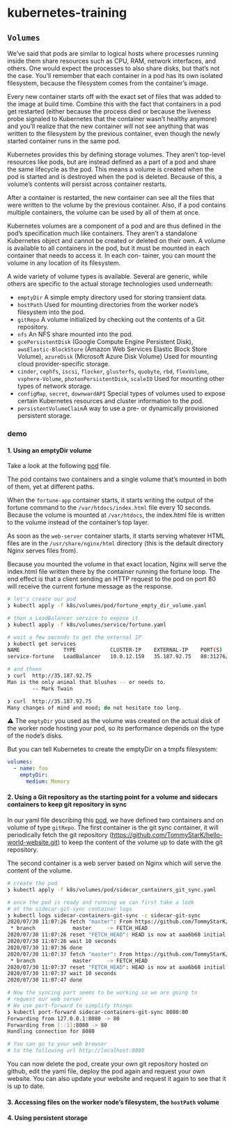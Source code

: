 # kubernetes-training

## `Volumes`

We’ve said that pods are similar to logical hosts where processes running inside them share resources such as CPU, RAM, network interfaces, and others. One would expect the processes to also share disks, but that’s not the case. You’ll remember that each container in a pod has its own isolated filesystem, because the filesystem comes from the container’s image.

Every new container starts off with the exact set of files that was added to the image at build time. Combine this with the fact that containers in a pod get restarted (either because the process died or because the liveness probe signaled to Kubernetes that the container wasn’t healthy anymore) and you’ll realize that the new container will not see anything that was written to the filesystem by the previous container, even though the newly started container runs in the same pod.

Kubernetes provides this by defining storage volumes. They aren’t top-level resources like pods, but are instead defined as a part of a pod and share the same lifecycle as the pod. This means a volume is created when the pod is started and is destroyed when the pod is deleted. Because of this, a volume’s contents will persist across container restarts.

After a container is restarted, the new container can see all the files that were written to the volume by the previous container. Also, if a pod contains multiple containers, the volume can be used by all of them at once.

Kubernetes volumes are a component of a pod and are thus defined in the pod’s specification much like containers. They aren’t a standalone Kubernetes object and cannot be created or deleted on their own. A volume is available to all containers in the pod, but it must be mounted in each container that needs to access it. In each con- tainer, you can mount the volume in any location of its filesystem.

A wide variety of volume types is available. Several are generic, while others are specific to the actual storage technologies used underneath:

- `emptyDir` A simple empty directory used for storing transient data.
- `hostPath` Used for mounting directories from the worker node’s filesystem
into the pod.
- `gitRepo` A volume initialized by checking out the contents of a Git repository.
- `nfs` An NFS share mounted into the pod.
- `gcePersistentDisk` (Google Compute Engine Persistent Disk), `awsElastic-BlockStore` (Amazon Web Services Elastic Block Store Volume), `azureDisk` (Microsoft Azure Disk Volume) Used for mounting cloud provider-specific storage.
- `cinder`, `cephfs`, `iscsi`, `flocker`, `glusterfs`, `quobyte`, `rbd`, `flexVolume`, `vsphere-Volume`, `photonPersistentDisk`, `scaleIO` Used for mounting other types of network storage.
- `configMap`, `secret`, `downwardAPI` Special types of volumes used to expose certain Kubernetes resources and cluster information to the pod.
- `persistentVolumeClaim`A way to use a pre- or dynamically provisioned persistent storage.

### demo

#### 1. **Using an emptyDir volume**

Take a look at the following [pod](https://github.com/TommyStarK/kubernetes-training/blob/master/k8s/volumes/pod/fortune_empty_dir_volume.yaml) file.

The pod contains two containers and a single volume that’s mounted in both of them, yet at different paths.

When the `fortune-app` container starts, it starts writing the output of the fortune command to the `/var/htdocs/index.html` file every 10 seconds. Because the volume is mounted at `/var/htdocs`, the index.html file is written to the volume instead of the container’s top layer.

As soon as the `web-server` container starts, it starts serving whatever HTML files are in the `/usr/share/nginx/html` directory (this is the default directory Nginx serves files from). 

Because you mounted the volume in that exact location, Nginx will serve the index.html file written there by the container running the fortune loop. The end effect is that a client sending an HTTP request to the pod on port 80 will receive the current fortune message as the response.

```bash
# let's create our pod
❯ kubectl apply -f k8s/volumes/pod/fortune_empty_dir_volume.yaml

# then a LoadBalancer service to expose it
❯ kubectl apply -f k8s/volumes/service/fortune.yaml

# wait a few seconds to get the external IP
❯ kubectl get services
NAME              TYPE           CLUSTER-IP    EXTERNAL-IP    PORT(S)        AGE
service-fortune   LoadBalancer   10.0.12.159   35.187.92.75   80:31276/TCP   9m50s

# and theen
❯ curl  http://35.187.92.75
Man is the only animal that blushes -- or needs to.
		-- Mark Twain

❯ curl  http://35.187.92.75
Many changes of mind and mood; do not hesitate too long.
```

:warning: The `emptyDir` you used as the volume was created on the actual disk of the worker node hosting your pod, so its performance depends on the type of the node’s disks.

But you can tell Kubernetes to create the emptyDir on a tmpfs filesystem:

```yaml
volumes:
  - name: foo
    emptyDir:
      medium: Memory
```

#### 2. **Using a Git repository as the starting point for a volume and sidecars containers to keep git repository in sync**

In our yaml file describing this [pod](https://github.com/TommyStarK/kubernetes-training/blob/master/k8s/volumes/pod/sidecar_containers_git_sync.yaml), we have defined two containers and on volume of type `gitRepo`. The first container is the git sync container, it will periodically fetch the git repository (https://github.com/TommyStarK/hello-world-website.git) to keep the content of the volume up to date with the git repository.

The second container is a web server based on Nginx which will serve the content of the volume.

```bash
# create the pod
❯ kubectl apply -f k8s/volumes/pod/sidecar_containers_git_sync.yaml

# once the pod is ready and running we can first take a look
# at the sidecar-git-sync container logs
❯ kubectl logs sidecar-containers-git-sync -c sidecar-git-sync
2020/07/30 11:07:26 fetch "master": From https://github.com/TommyStarK/hello-world-website
 * branch            master     -> FETCH_HEAD
2020/07/30 11:07:26 reset "FETCH_HEAD": HEAD is now at aaa6b68 initial commit
2020/07/30 11:07:26 wait 10 seconds
2020/07/30 11:07:36 done
2020/07/30 11:07:37 fetch "master": From https://github.com/TommyStarK/hello-world-website
 * branch            master     -> FETCH_HEAD
2020/07/30 11:07:37 reset "FETCH_HEAD": HEAD is now at aaa6b68 initial commit
2020/07/30 11:07:37 wait 10 seconds
2020/07/30 11:07:47 done

# Now the syncing part seems to be working so we are going to
# request our web server
# We use port-forward to simplify things
❯ kubectl port-forward sidecar-containers-git-sync 8080:80
Forwarding from 127.0.0.1:8080 -> 80
Forwarding from [::1]:8080 -> 80
Handling connection for 8080

# You can go to your web browser 
# to the following url http://localhost:8080
```

You can now delete the pod, create your own git repository hosted on github, edit the yaml file, deploy the pod again and request your own website. You can also update your website and request it again to see that it is up to date.

#### 3. **Accessing files on the worker node’s filesystem, the `hostPath` volume**

#### 4. **Using persistent storage**
